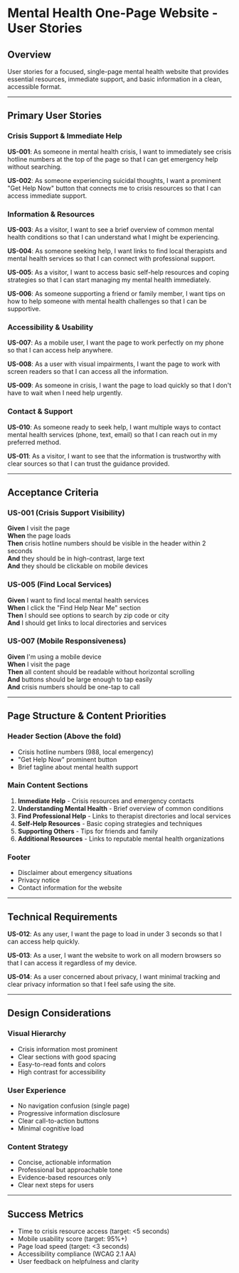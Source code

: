 # Mental Health One-Page Website - User Stories

## Overview
User stories for a focused, single-page mental health website that provides essential resources, immediate support, and basic information in a clean, accessible format.

---

## Primary User Stories

### Crisis Support & Immediate Help
**US-001**: As someone in mental health crisis, I want to immediately see crisis hotline numbers at the top of the page so that I can get emergency help without searching.

**US-002**: As someone experiencing suicidal thoughts, I want a prominent "Get Help Now" button that connects me to crisis resources so that I can access immediate support.

### Information & Resources
**US-003**: As a visitor, I want to see a brief overview of common mental health conditions so that I can understand what I might be experiencing.

**US-004**: As someone seeking help, I want links to find local therapists and mental health services so that I can connect with professional support.

**US-005**: As a visitor, I want to access basic self-help resources and coping strategies so that I can start managing my mental health immediately.

**US-006**: As someone supporting a friend or family member, I want tips on how to help someone with mental health challenges so that I can be supportive.

### Accessibility & Usability
**US-007**: As a mobile user, I want the page to work perfectly on my phone so that I can access help anywhere.

**US-008**: As a user with visual impairments, I want the page to work with screen readers so that I can access all the information.

**US-009**: As someone in crisis, I want the page to load quickly so that I don't have to wait when I need help urgently.

### Contact & Support
**US-010**: As someone ready to seek help, I want multiple ways to contact mental health services (phone, text, email) so that I can reach out in my preferred method.

**US-011**: As a visitor, I want to see that the information is trustworthy with clear sources so that I can trust the guidance provided.

---

## Acceptance Criteria

### US-001 (Crisis Support Visibility)
**Given** I visit the page  
**When** the page loads  
**Then** crisis hotline numbers should be visible in the header within 2 seconds  
**And** they should be in high-contrast, large text  
**And** they should be clickable on mobile devices  

### US-005 (Find Local Services)
**Given** I want to find local mental health services  
**When** I click the "Find Help Near Me" section  
**Then** I should see options to search by zip code or city  
**And** I should get links to local directories and services  

### US-007 (Mobile Responsiveness)
**Given** I'm using a mobile device  
**When** I visit the page  
**Then** all content should be readable without horizontal scrolling  
**And** buttons should be large enough to tap easily  
**And** crisis numbers should be one-tap to call  

---

## Page Structure & Content Priorities

### Header Section (Above the fold)
- Crisis hotline numbers (988, local emergency)
- "Get Help Now" prominent button
- Brief tagline about mental health support

### Main Content Sections
1. **Immediate Help** - Crisis resources and emergency contacts
2. **Understanding Mental Health** - Brief overview of common conditions
3. **Find Professional Help** - Links to therapist directories and local services
4. **Self-Help Resources** - Basic coping strategies and techniques
5. **Supporting Others** - Tips for friends and family
6. **Additional Resources** - Links to reputable mental health organizations

### Footer
- Disclaimer about emergency situations
- Privacy notice
- Contact information for the website

---

## Technical Requirements

**US-012**: As any user, I want the page to load in under 3 seconds so that I can access help quickly.

**US-013**: As a user, I want the website to work on all modern browsers so that I can access it regardless of my device.

**US-014**: As a user concerned about privacy, I want minimal tracking and clear privacy information so that I feel safe using the site.

---

## Design Considerations

### Visual Hierarchy
- Crisis information most prominent
- Clear sections with good spacing
- Easy-to-read fonts and colors
- High contrast for accessibility

### User Experience
- No navigation confusion (single page)
- Progressive information disclosure
- Clear call-to-action buttons
- Minimal cognitive load

### Content Strategy
- Concise, actionable information
- Professional but approachable tone
- Evidence-based resources only
- Clear next steps for users

---

## Success Metrics

- Time to crisis resource access (target: <5 seconds)
- Mobile usability score (target: 95%+)
- Page load speed (target: <3 seconds)
- Accessibility compliance (WCAG 2.1 AA)
- User feedback on helpfulness and clarity
